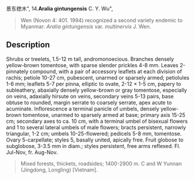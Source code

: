 景东楤木",
14.**Aralia gintungensis** C. Y. Wu",

> Wen (Novon 4: 401. 1994) recognized a second variety endemic to Myanmar: *Aralia gintungensis* var. *multinervis* J. Wen.

## Description
Shrubs or treelets, 1.5-12 m tall, andromonoecious. Branches densely yellow-brown tomentose, with sparse slender prickles 4-8 mm. Leaves 2-pinnately compound, with a pair of accessory leaflets at each division of rachis; petiole 10-27 cm, pubescent, unarmed or sparsely armed; petiolules 1-6 mm; leaflets 5-7 per pinna, elliptic to ovate, 2-12 × 1-5 cm, papery to subleathery, abaxially densely yellow-brown or gray tomentose, especially on veins, adaxially hirsute on veins, secondary veins 5-13 pairs, base obtuse to rounded, margin serrate to coarsely serrate, apex acute to acuminate. Inflorescence a terminal panicle of umbels, densely yellow-brown tomentose, unarmed to sparsely armed at base; primary axis 15-25 cm; secondary axes to ca. 10 cm, with a terminal umbel of bisexual flowers and 1 to several lateral umbels of male flowers; bracts persistent, narrowly triangular, 1-2 cm; umbels 10-25-flowered; pedicels 5-8 mm, tomentose. Ovary 5-carpellate; styles 5, basally united, apically free. Fruit globose to subglobose, 3-3.5 mm in diam.; styles persistent, free arms reflexed. Fl. Jul-Nov, fr. Aug-Nov.

> Mixed forests, thickets, roadsides; 1400-2900 m. C and W Yunnan (Jingdong, Longling) [Vietnam].
